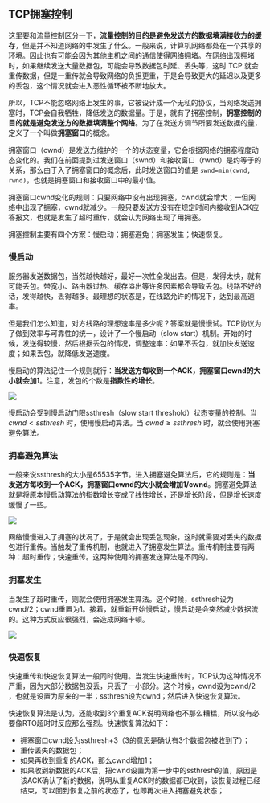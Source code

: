 ## TCP拥塞控制

这里要和流量控制区分一下，**流量控制的目的是避免发送方的数据填满接收方的缓存**，但是并不知道网络的中发生了什么。一般来说，计算机网络都处在一个共享的环境。因此也有可能会因为其他主机之间的通信使得网络拥堵。在网络出现拥堵时，如果继续发送大量数据包，可能会导致数据包时延、丢失等，这时 TCP 就会重传数据，但是一重传就会导致网络的负担更重，于是会导致更大的延迟以及更多的丢包，这个情况就会进入恶性循环被不断地放大。

所以，TCP不能忽略网络上发生的事，它被设计成一个无私的协议，当网络发送拥塞时，TCP会自我牺牲，降低发送的数据量。于是，就有了拥塞控制，**拥塞控制的目的就是避免发送方的数据填满整个网络**。为了在发送方调节所要发送数据的量，定义了一个叫做**拥塞窗口**的概念。

拥塞窗口（cwnd）是发送方维护的一个的状态变量，它会根据网络的拥塞程度动态变化的。我们在前面提到过发送窗口（swnd）和接收窗口（rwnd）是约等于的关系，那么由于入了拥塞窗口的概念后，此时发送窗口的值是 `swnd=min(cwnd, rwnd)`，也就是拥塞窗口和接收窗口中的最小值。

拥塞窗口cwnd变化的规则：只要网络中没有出现拥塞，cwnd就会增大；一但网络中出现了拥塞，cwnd就减少。一般只要发送方没有在规定时间内接收到ACK应答报文，也就是发生了超时重传，就会认为网络出现了用拥塞。

拥塞控制主要有四个方案：慢启动；拥塞避免；拥塞发生；快速恢复。

### 慢启动

服务器发送数据包，当然越快越好，最好一次性全发出去。但是，发得太快，就有可能丢包。带宽小、路由器过热、缓存溢出等许多因素都会导致丢包。线路不好的话，发得越快，丢得越多。最理想的状态是，在线路允许的情况下，达到最高速率。

但是我们怎么知道，对方线路的理想速率是多少呢？答案就是慢慢试。TCP协议为了做到效率与可靠性的统一，设计了一个慢启动（slow start）机制。开始的时候，发送得较慢，然后根据丢包的情况，调整速率：如果不丢包，就加快发送速度；如果丢包，就降低发送速度。

慢启动的算法记住一个规则就行：**当发送方每收到一个ACK，拥塞窗口cwnd的大小就会加1**。注意，发包的个数是**指数性的增长**。

![](E:\GongZuoQu\KTZhiShiKu\Image\WangLuoGongCheng\TCPXieYi_img24.png)

慢启动会受到慢启动门限ssthresh（slow start threshold）状态变量的控制。当 $cwnd<ssthresh$ 时，使用慢启动算法。当 $cwnd \geq ssthresh$ 时，就会使用拥塞避免算法。

### 拥塞避免算法

一般来说ssthresh的大小是65535字节。进入拥塞避免算法后，它的规则是：**当发送方每收到一个ACK，拥塞窗口cwnd的大小就会增加1/cwnd**。拥塞避免算法就是将原本慢启动算法的指数增长变成了线性增长，还是增长阶段，但是增长速度缓慢了一些。

![](E:\GongZuoQu\KTZhiShiKu\Image\WangLuoGongCheng\TCPXieYi_img25.png)

网络慢慢进入了拥塞的状况了，于是就会出现丢包现象，这时就需要对丢失的数据包进行重传。当触发了重传机制，也就进入了拥塞发生算法。重传机制主要有两种：超时重传；快速重传。这两种使用的拥塞发送算法是不同的。

### 拥塞发生

当发生了超时重传，则就会使用拥塞发生算法。这个时候，ssthresh设为cwnd/2；cwnd重置为1。接着，就重新开始慢启动，慢启动是会突然减少数据流的。这种方式反应很强烈，会造成网络卡顿。

![](E:\GongZuoQu\KTZhiShiKu\Image\WangLuoGongCheng\TCPXieYi_img26.png)



### 快速恢复

快速重传和快速恢复算法一般同时使用。当发生快速重传时，TCP认为这种情况不严重，因为大部分数据包没丢，只丢了一小部分。这个时候，cwnd设为cwnd/2 ，也就是设置为原来的一半；ssthresh设为cwnd；然后进入快速恢复算法。

快速恢复算法是认为，还能收到3个重复ACK说明网络也不那么糟糕，所以没有必要像RTO超时时反应那么强烈。快速恢复算法如下：

- 拥塞窗口cwnd设为ssthresh+3（3的意思是确认有3个数据包被收到了）；
- 重传丢失的数据包；
- 如果再收到重复的ACK，那么cwnd增加1；
- 如果收到新数据的ACK后，把cwnd设置为第一步中的ssthresh的值，原因是该ACK确认了新的数据，说明从重复ACK时的数据都已收到，该恢复过程已经结束，可以回到恢复之前的状态了，也即再次进入拥塞避免状态；

